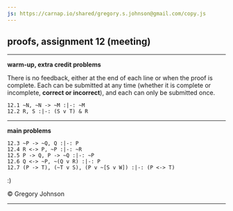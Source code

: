 ```yaml
---
js: https://carnap.io/shared/gregory.s.johnson@gmail.com/copy.js
--- 
```


## proofs, assignment 12 (meeting)

---

**warm-up, extra credit problems**

There is no feedback, either at the end of each line or when the proof is complete. Each can be submitted at any time (whether it is complete or incomplete, **correct or incorrect**), and each can only be submitted once.

~~~{.ProofChecker .JohnsonSL options="fonts tabindent render exam" guides="fitch" feedback="none" points="1" late-credit="1"}
12.1 ~N, ~N -> ~M :|-: ~M
12.2 R, S :|-: (S v T) & R 
~~~

---

**main problems**

~~~{.ProofChecker .JohnsonSL options="fonts tabindent" guides="fitch" points="20" late-credit="15"}
12.3 ~P -> ~Q, Q :|-: P
12.4 R <-> P, ~P :|-: ~R
12.5 P -> Q, P -> ~Q :|-: ~P
12.6 Q <-> ~P, ~(Q v R) :|-: P
12.7 (P -> T), (~T v S), (P v ~[S v W]) :|-: (P <-> T)
~~~

:)

<p>&copy; <script>document.write(new Date().getFullYear())</script> Gregory Johnson</p>
 
---